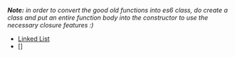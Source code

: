 *__Note:__ in order to convert the good old functions into es6 class, do create a class and put an entire function body into the constructor to use the necessary closure features :)*
- [Linked List](./linked-list.js)
- []